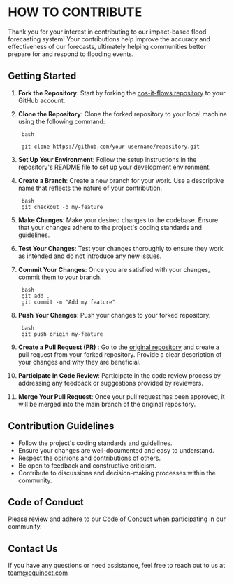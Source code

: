 # HOW TO CONTRIBUTE

Thank you for your interest in contributing to our impact-based flood forecasting system! Your contributions help improve the accuracy and effectiveness of our forecasts, ultimately helping communities better prepare for and respond to flooding events.

## Getting Started

1. **Fork the Repository**: Start by forking the [cos-it-flows repository](https://github.com/COS-IT-FLOWS) to your GitHub account.

2. **Clone the Repository**: Clone the forked repository to your local machine using the following command:

        bash

        git clone https://github.com/your-username/repository.git

3. **Set Up Your Environment**: Follow the setup instructions in the repository's README file to set up your development environment.

4. **Create a Branch**: Create a new branch for your work. Use a descriptive name that reflects the nature of your contribution.

        bash
        git checkout -b my-feature

5. **Make Changes**: Make your desired changes to the codebase. Ensure that your changes adhere to the project's coding standards and guidelines.

6. **Test Your Changes**: Test your changes thoroughly to ensure they work as intended and do not introduce any new issues.

7. **Commit Your Changes**: Once you are satisfied with your changes, commit them to your branch.

        bash
        git add .
        git commit -m "Add my feature"

8. **Push Your Changes**: Push your changes to your forked repository.

        bash
        git push origin my-feature

9. **Create a Pull Request (PR)** : Go to the [original repository](https://github.com/your/repository) and create a pull request from your forked repository. Provide a clear description of your changes and why they are beneficial.

10. **Participate in Code Review**: Participate in the code review process by addressing any feedback or suggestions provided by reviewers.

11. **Merge Your Pull Request**: Once your pull request has been approved, it will be merged into the main branch of the original repository.

## Contribution Guidelines

- Follow the project's coding standards and guidelines.
- Ensure your changes are well-documented and easy to understand.
- Respect the opinions and contributions of others.
- Be open to feedback and constructive criticism.
- Contribute to discussions and decision-making processes within the community.

## Code of Conduct

Please review and adhere to our [Code of Conduct](./CodeofConduct.md) when participating in our community.

## Contact Us

If you have any questions or need assistance, feel free to reach out to us at <team@equinoct.com>
